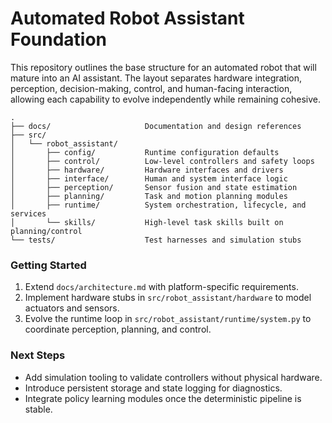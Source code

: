 # Automated Robot Assistant Foundation

This repository outlines the base structure for an automated robot that will mature into an AI assistant. The layout separates hardware integration, perception, decision-making, control, and human-facing interaction, allowing each capability to evolve independently while remaining cohesive.

```
.
├── docs/                     Documentation and design references
├── src/
│   └── robot_assistant/
│       ├── config/           Runtime configuration defaults
│       ├── control/          Low-level controllers and safety loops
│       ├── hardware/         Hardware interfaces and drivers
│       ├── interface/        Human and system interface logic
│       ├── perception/       Sensor fusion and state estimation
│       ├── planning/         Task and motion planning modules
│       ├── runtime/          System orchestration, lifecycle, and services
│       └── skills/           High-level task skills built on planning/control
└── tests/                    Test harnesses and simulation stubs
```

### Getting Started

1. Extend `docs/architecture.md` with platform-specific requirements.
2. Implement hardware stubs in `src/robot_assistant/hardware` to model actuators and sensors.
3. Evolve the runtime loop in `src/robot_assistant/runtime/system.py` to coordinate perception, planning, and control.

### Next Steps

- Add simulation tooling to validate controllers without physical hardware.
- Introduce persistent storage and state logging for diagnostics.
- Integrate policy learning modules once the deterministic pipeline is stable.
